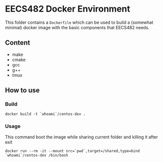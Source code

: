 # EECS482 Docker Environment

This folder contains a `Dockerfile` which can be used to build a (somewhat minimal) docker image with the basic components that EECS482 needs.

## Content
- make
- cmake
- gcc
- g++
- tmux

## How to use

### Build

```
docker build -t `whoami`/centos-dev .
```

### Usage

This command boot the image while sharing current folder and killing it after exit

```
docker run --rm -it --mount src=`pwd`,target=/shared,type=bind `whoami`/centos-dev /bin/bash
```

